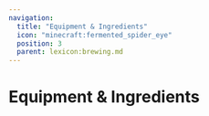 ```yaml
---
navigation:
  title: "Equipment & Ingredients"
  icon: "minecraft:fermented_spider_eye"
  position: 3
  parent: lexicon:brewing.md
---
```


# Equipment & Ingredients



<Recipe id="minecraft:brewing_stand" />

<Recipe id="minecraft:cauldron" />



<Recipe id="minecraft:glass_bottle" />



<Recipe id="minecraft:fermented_spider_eye" />

<Recipe id="minecraft:sugar_from_sugar_cane" />



<Recipe id="minecraft:glistering_melon_slice" />

<Recipe id="minecraft:golden_carrot" />



<Recipe id="minecraft:magma_cream" />

<Recipe id="minecraft:turtle_helmet" />

